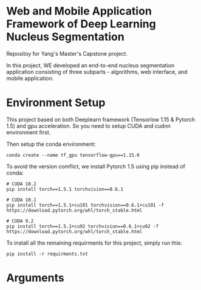 # Web and Mobile Application Framework of Deep Learning Nucleus Segmentation 


Repositoy for Yang's Master's Capstone project. 

In this project, WE developed an end-to-end nucleus segmentation application consisting of three subparts - algorithms, web interface, and mobile application. 


# Environment Setup

This project based on both Deeplearn framework (Tensorlow 1.15 & Pytorch 1.5) and gpu acceleration. So you need to setup CUDA and cudnn environment first.

Then setup the conda environment:

```
conda create --name tf_gpu tensorflow-gpu==1.15.0 
```

To avoid the version comflict, we install Pytorch 1.5 using pip instead of conda:

```
# CUDA 10.2
pip install torch==1.5.1 torchvision==0.6.1

# CUDA 10.1
pip install torch==1.5.1+cu101 torchvision==0.6.1+cu101 -f https://download.pytorch.org/whl/torch_stable.html

# CUDA 9.2
pip install torch==1.5.1+cu92 torchvision==0.6.1+cu92 -f https://download.pytorch.org/whl/torch_stable.html
```

To install all the remaining requirments for this project, simply run this: 
```
pip install -r requirments.txt 
```


# Arguments 

